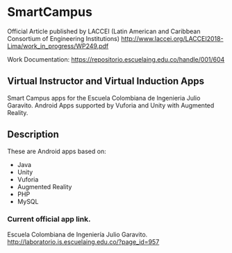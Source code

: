 # SmartCampus

Official Article published by LACCEI (Latin American and Caribbean Consortium of Engineering Institutions)
http://www.laccei.org/LACCEI2018-Lima/work_in_progress/WP249.pdf

Work Documentation: 
https://repositorio.escuelaing.edu.co/handle/001/604

## Virtual Instructor and Virtual Induction Apps

Smart Campus apps for the Escuela Colombiana de Ingenieria Julio Garavito. 
Android Apps supported by Vuforia and Unity with Augmented Reality.

## Description

These are Android apps based on: 

- Java
- Unity
- Vuforia
- Augmented Reality
- PHP
- MySQL


### Current official app link.

Escuela Colombiana de Ingeniería Julio Garavito.
http://laboratorio.is.escuelaing.edu.co/?page_id=957





